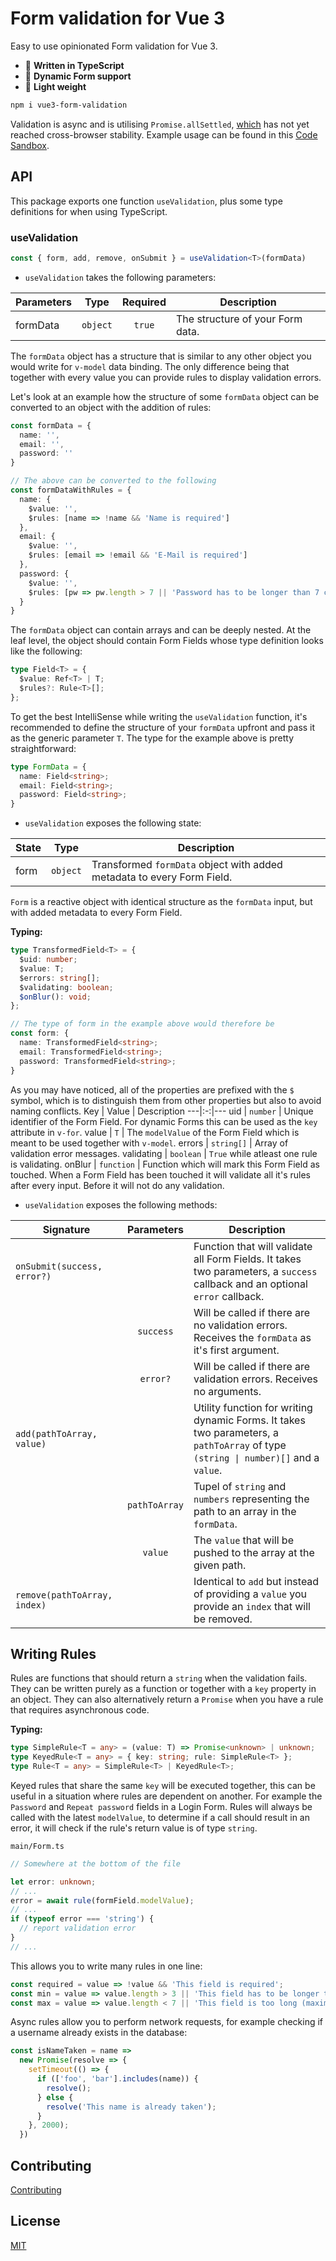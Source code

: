 # Form validation for Vue 3
Easy to use opinionated Form validation for Vue 3.

* :milky_way: **Written in TypeScript**
* :ocean: **Dynamic Form support**
* :fallen_leaf: **Light weight**

```bash
npm i vue3-form-validation
```

Validation is async and is utilising `Promise.allSettled`, [which](https://developer.mozilla.org/de/docs/Web/JavaScript/Reference/Global_Objects/Promise/allSettled) has not yet reached cross-browser stability. Example usage can be found in this [Code Sandbox](https://codesandbox.io/s/vue-3-form-validation-demo-busd9?file=/src/LoginForm.vue).

## API
This package exports one function `useValidation`, plus some type definitions for when using TypeScript.

### useValidation
```ts
const { form, add, remove, onSubmit } = useValidation<T>(formData)
```

* `useValidation` takes the following parameters:

Parameters | Type | Required | Description
---|:-:|:-:|---
formData | `object` | `true` | The structure of your Form data.

The `formData` object has a structure that is similar to any other object you would write for `v-model` data binding. The only difference being that together with every value you can provide rules to display validation errors.

Let's look at an example how the structure of some `formData` object can be converted to an object with the addition of rules:
```ts
const formData = {
  name: '',
  email: '',
  password: ''
}

// The above can be converted to the following
const formDataWithRules = {
  name: {
    $value: '',
    $rules: [name => !name && 'Name is required']
  },
  email: {
    $value: '',
    $rules: [email => !email && 'E-Mail is required']
  },
  password: {
    $value: '',
    $rules: [pw => pw.length > 7 || 'Password has to be longer than 7 characters']
  }
}
```

The `formData` object can contain arrays and can be deeply nested. At the leaf level, the object should contain Form Fields whose type definition looks like the following:

```ts
type Field<T> = {
  $value: Ref<T> | T;
  $rules?: Rule<T>[];
};
```

To get the best IntelliSense while writing the `useValidation` function, it's recommended to define the structure of your `formData` upfront and pass it as the generic parameter `T`. The type for the example above is pretty straightforward:

```ts
type FormData = {
  name: Field<string>;
  email: Field<string>;
  password: Field<string>;
}
```

* `useValidation` exposes the following state:

State | Type | Description
---|:-:|---
form | `object` | Transformed `formData` object with added metadata to every Form Field.

`Form` is a reactive object with identical structure as the `formData` input, but with added metadata to every Form Field.

**Typing:**

```ts
type TransformedField<T> = {
  $uid: number;
  $value: T;
  $errors: string[];
  $validating: boolean;
  $onBlur(): void;
};

// The type of form in the example above would therefore be
const form: {
  name: TransformedField<string>;
  email: TransformedField<string>;
  password: TransformedField<string>;
}
```

As you may have noticed, all of the properties are prefixed with the `$` symbol, which is to distinguish them from other properties but also to avoid naming conflicts.
Key | Value | Description
---|:-:|---
uid | `number` | Unique identifier of the Form Field. For dynamic Forms this can be used as the `key` attribute in `v-for`.
value | `T` | The `modelValue` of the Form Field which is meant to be used together with `v-model`.
errors | `string[]` | Array of validation error messages.
validating | `boolean` | `True` while atleast one rule is validating.
onBlur | `function` | Function which will mark this Form Field as touched. When a Form Field has been touched it will validate all it's rules after every input. Before it will not do any validation.

* `useValidation` exposes the following methods:

Signature | Parameters |  Description
--- | :-: | ---
`onSubmit(success, error?)` | | Function that will validate all Form Fields. It takes two parameters, a `success` callback and an optional `error` callback.
|| `success` | Will be called if there are no validation errors. Receives the `formData` as it's first argument.
|| `error?` | Will be called if there are validation errors. Receives no arguments.
`add(pathToArray, value)` || Utility function for writing dynamic Forms. It takes two parameters, a `pathToArray` of type `(string \| number)[]` and a `value`.
|| `pathToArray` | Tupel of `string` and `numbers` representing the path to an array in the `formData`. 
|| `value` | The `value` that will be pushed to the array at the given path.
`remove(pathToArray, index)` || Identical to `add` but instead of providing a `value` you provide an `index` that will be removed.

## Writing Rules
Rules are functions that should return a `string` when the validation fails. They can be written purely as a function or together with a `key` property in an object.
They can also alternatively return a `Promise` when you have a rule that requires asynchronous code.

**Typing:**
```ts
type SimpleRule<T = any> = (value: T) => Promise<unknown> | unknown;
type KeyedRule<T = any> = { key: string; rule: SimpleRule<T> };
type Rule<T = any> = SimpleRule<T> | KeyedRule<T>;
```

Keyed rules that share the same `key` will be executed together, this can be useful in a situation where rules are dependent on another. For example the `Password` and `Repeat password` fields in a Login Form.
Rules will always be called with the latest `modelValue`, to determine if a call should result in an error, it will check if the rule's return value is of type `string`.

`main/Form.ts`
```ts
// Somewhere at the bottom of the file

let error: unknown;
// ...
error = await rule(formField.modelValue);
// ...
if (typeof error === 'string') {
  // report validation error
}
// ...
```

This allows you to write many rules in one line:
```ts
const required = value => !value && 'This field is required';
const min = value => value.length > 3 || 'This field has to be longer than 3 characters';
const max = value => value.length < 7 || 'This field is too long (maximum is 6 characters)';
```
Async rules allow you to perform network requests, for example checking if a username already exists in the database:
```ts
const isNameTaken = name =>
  new Promise(resolve => {
    setTimeout(() => {
      if (['foo', 'bar'].includes(name)) {
        resolve();
      } else {
        resolve('This name is already taken');
      }
    }, 2000);
  })
```

## Contributing
[Contributing](https://github.com/JensD98/vue3-form-validation/blob/master/.github/contributing.md)

## License
[MIT](https://github.com/JensD98/vue3-form-validation/blob/master/LICENSE)
